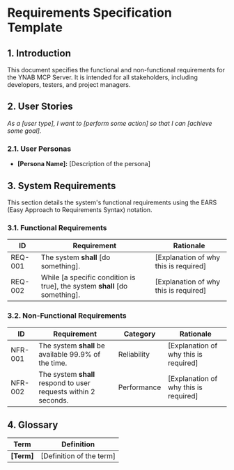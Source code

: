 # Requirements Specification Template

## 1. Introduction

This document specifies the functional and non-functional requirements for the YNAB MCP Server. It is intended for all stakeholders, including developers, testers, and project managers.

## 2. User Stories

*As a \[user type\], I want to \[perform some action\] so that I can \[achieve some goal\].*

### 2.1. User Personas

- **\[Persona Name\]:** \[Description of the persona\]

## 3. System Requirements

This section details the system's functional requirements using the EARS (Easy Approach to Requirements Syntax) notation.

### 3.1. Functional Requirements

| ID      | Requirement                                                                 | Rationale                                 |
|---------|-----------------------------------------------------------------------------|-------------------------------------------|
| REQ-001 | The system **shall** \[do something\].                                        | \[Explanation of why this is required\]     |
| REQ-002 | While \[a specific condition is true\], the system **shall** \[do something\]. | \[Explanation of why this is required\]     |

### 3.2. Non-Functional Requirements

| ID      | Requirement                                       | Category      | Rationale                                 |
|---------|---------------------------------------------------|---------------|-------------------------------------------|
| NFR-001 | The system **shall** be available 99.9% of the time. | Reliability   | \[Explanation of why this is required\]     |
| NFR-002 | The system **shall** respond to user requests within 2 seconds. | Performance   | \[Explanation of why this is required\]     |

## 4. Glossary

| Term        | Definition                               |
|-------------|------------------------------------------|
| **\[Term\]**  | \[Definition of the term\]                 |
